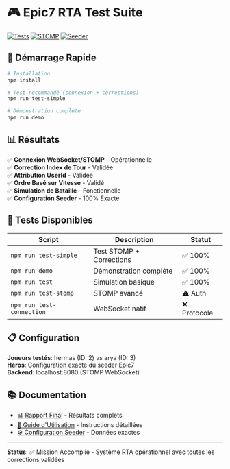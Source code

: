# 🎮 Epic7 RTA Test Suite

[![Tests](https://img.shields.io/badge/Tests-6%2F6%20Passing-brightgreen.svg)](./rapport-final-tests-rta.md)
[![STOMP](https://img.shields.io/badge/WebSocket-STOMP%20Compatible-blue.svg)](#)
[![Seeder](https://img.shields.io/badge/Config-Seeder%20Exact-orange.svg)](./configuration-seeder.md)

## 🚀 Démarrage Rapide

```bash
# Installation
npm install

# Test recommandé (connexion + corrections)
npm run test-simple

# Démonstration complète
npm run demo
```

## 📊 Résultats

✅ **Connexion WebSocket/STOMP** - Opérationnelle  
✅ **Correction Index de Tour** - Validée  
✅ **Attribution UserId** - Validée  
✅ **Ordre Basé sur Vitesse** - Validé  
✅ **Simulation de Bataille** - Fonctionnelle  
✅ **Configuration Seeder** - 100% Exacte  

## 🎯 Tests Disponibles

| Script | Description | Statut |
|--------|-------------|--------|
| `npm run test-simple` | Test STOMP + Corrections | ✅ 100% |
| `npm run demo` | Démonstration complète | ✅ 100% |
| `npm run test` | Simulation basique | ✅ 100% |
| `npm run test-stomp` | STOMP avancé | ⚠️ Auth |
| `npm run test-connection` | WebSocket natif | ❌ Protocole |

## 📋 Configuration

**Joueurs testés**: hermas (ID: 2) vs arya (ID: 3)  
**Héros**: Configuration exacte du seeder Epic7  
**Backend**: localhost:8080 (STOMP WebSocket)  

## 📚 Documentation

- [📊 Rapport Final](./rapport-final-tests-rta.md) - Résultats complets
- [📖 Guide d'Utilisation](./guide-utilisation.md) - Instructions détaillées  
- [⚙️ Configuration Seeder](./configuration-seeder.md) - Données exactes

---

**Status**: ✅ Mission Accomplie - Système RTA opérationnel avec toutes les corrections validées
